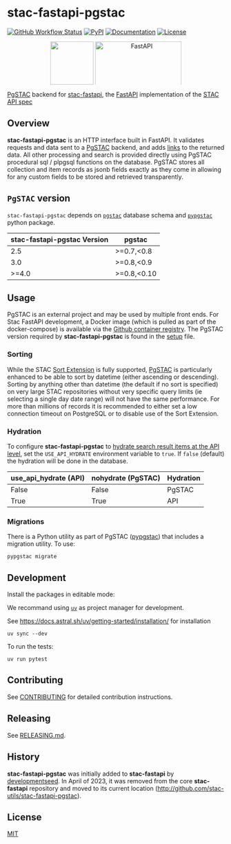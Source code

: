 # stac-fastapi-pgstac

[![GitHub Workflow Status](https://img.shields.io/github/actions/workflow/status/stac-utils/stac-fastapi-pgstac/cicd.yaml?style=for-the-badge)](https://github.com/stac-utils/stac-fastapi-pgstac/actions/workflows/cicd.yaml)
[![PyPI](https://img.shields.io/pypi/v/stac-fastapi.pgstac?style=for-the-badge)](https://pypi.org/project/stac-fastapi.pgstac)
[![Documentation](https://img.shields.io/github/actions/workflow/status/stac-utils/stac-fastapi-pgstac/pages.yml?label=Docs&style=for-the-badge)](https://stac-utils.github.io/stac-fastapi-pgstac/)
[![License](https://img.shields.io/github/license/stac-utils/stac-fastapi-pgstac?style=for-the-badge)](https://github.com/stac-utils/stac-fastapi-pgstac/blob/main/LICENSE)

<p align="center">
  <img src="https://user-images.githubusercontent.com/10407788/174893876-7a3b5b7a-95a5-48c4-9ff2-cc408f1b6af9.png" style="vertical-align: middle; max-width: 400px; max-height: 100px;" height=100 />
  <img src="https://fastapi.tiangolo.com/img/logo-margin/logo-teal.png" alt="FastAPI" style="vertical-align: middle; max-width: 400px; max-height: 100px;" width=200 />
</p>

[PgSTAC](https://github.com/stac-utils/pgstac) backend for [stac-fastapi](https://github.com/stac-utils/stac-fastapi), the [FastAPI](https://fastapi.tiangolo.com/) implementation of the [STAC API spec](https://github.com/radiantearth/stac-api-spec)

## Overview

**stac-fastapi-pgstac** is an HTTP interface built in FastAPI.
It validates requests and data sent to a [PgSTAC](https://github.com/stac-utils/pgstac) backend, and adds [links](https://github.com/radiantearth/stac-spec/blob/master/item-spec/item-spec.md#link-object) to the returned data.
All other processing and search is provided directly using PgSTAC procedural sql / plpgsql functions on the database.
PgSTAC stores all collection and item records as jsonb fields exactly as they come in allowing for any custom fields to be stored and retrieved transparently.

## `PgSTAC` version

`stac-fastapi-pgstac` depends on [`pgstac`](https://stac-utils.github.io/pgstac/pgstac/) database schema and [`pypgstac`](https://stac-utils.github.io/pgstac/pypgstac/) python package.

| stac-fastapi-pgstac Version  |     pgstac |
|                            --|          --|
|                          2.5 | >=0.7,<0.8 |
|                          3.0 | >=0.8,<0.9 |
|                        >=4.0 | >=0.8,<0.10|

## Usage

PgSTAC is an external project and may be used by multiple front ends.
For Stac FastAPI development, a Docker image (which is pulled as part of the docker-compose) is available via the [Github container registry](https://github.com/stac-utils/pgstac/pkgs/container/pgstac/81689794?tag=latest).
The PgSTAC version required by **stac-fastapi-pgstac** is found in the [setup](http://github.com/stac-utils/stac-fastapi-pgstac/blob/main/setup.py) file.

### Sorting

While the STAC [Sort Extension](https://github.com/stac-api-extensions/sort) is fully supported, [PgSTAC](https://github.com/stac-utils/pgstac) is particularly enhanced to be able to sort by datetime (either ascending or descending).
Sorting by anything other than datetime (the default if no sort is specified) on very large STAC repositories without very specific query limits (ie selecting a single day date range) will not have the same performance.
For more than millions of records it is recommended to either set a low connection timeout on PostgreSQL or to disable use of the Sort Extension.

### Hydration

To configure **stac-fastapi-pgstac** to [hydrate search result items at the API level](https://stac-utils.github.io/pgstac/pgstac/#runtime-configurations), set the `USE_API_HYDRATE` environment variable to `true`. If `false` (default) the hydration will be done in the database.

| use_api_hydrate (API) | nohydrate (PgSTAC) | Hydration |
|                  --- |                --- |       --- |
|                False |              False |    PgSTAC |
|                 True |               True |       API |

### Migrations

There is a Python utility as part of PgSTAC ([pypgstac](https://stac-utils.github.io/pgstac/pypgstac/)) that includes a migration utility.
To use:

```shell
pypgstac migrate
```

## Development

Install the packages in editable mode:

We recommand using [`uv`](https://docs.astral.sh/uv) as project manager for development.

See https://docs.astral.sh/uv/getting-started/installation/ for installation 

```shell
uv sync --dev
```

To run the tests:

```shell
uv run pytest
```

## Contributing

See [CONTRIBUTING](./contributing.md) for detailed contribution instructions.

## Releasing

See [RELEASING.md](./releasing.md).

## History

**stac-fastapi-pgstac** was initially added to **stac-fastapi** by [developmentseed](https://github.com/developmentseed).
In April of 2023, it was removed from the core **stac-fastapi** repository and moved to its current location (<http://github.com/stac-utils/stac-fastapi-pgstac>).

## License

[MIT](https://github.com/stac-utils/stac-fastapi-pgstac/blob/main/LICENSE)

<!-- markdownlint-disable-file MD033 -->
